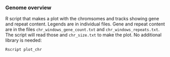 ### Genome overview

R script that makes a plot with the chromsomes and tracks showing gene and repeat content. Legends are in individual files. Gene and repeat content are in the files `chr_windows_gene_count.txt` and `chr_windows_repeats.txt`. The script will read those and `chr_size.txt` to make the plot. No additional library is needed:

```shell
Rscript plot_chr
```

